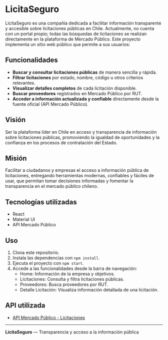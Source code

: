 # LicitaSeguro

LicitaSeguro es una compañía dedicada a facilitar información transparente y accesible sobre licitaciones públicas en Chile. Actualmente, no cuenta con un portal propio; todas las búsquedas de licitaciones se realizan directamente en la plataforma de Mercado Público. Este proyecto implementa un sitio web público que permite a sus usuarios:

## Funcionalidades

- **Buscar y consultar licitaciones públicas** de manera sencilla y rápida.
- **Filtrar licitaciones** por estado, nombre, código u otros criterios relevantes.
- **Visualizar detalles completos** de cada licitación disponible.
- **Buscar proveedores** registrados en Mercado Público por RUT.
- **Acceder a información actualizada y confiable** directamente desde la fuente oficial (API Mercado Público).

## Visión

Ser la plataforma líder en Chile en acceso y transparencia de información sobre licitaciones públicas, promoviendo la igualdad de oportunidades y la confianza en los procesos de contratación del Estado.

## Misión

Facilitar a ciudadanos y empresas el acceso a información pública de licitaciones, entregando herramientas modernas, confiables y fáciles de usar, que permitan tomar decisiones informadas y fomentar la transparencia en el mercado público chileno.

## Tecnologías utilizadas

- React
- Material UI
- API Mercado Público

## Uso

1. Clona este repositorio.
2. Instala las dependencias con `npm install`.
3. Ejecuta el proyecto con `npm start`.
4. Accede a las funcionalidades desde la barra de navegación:
   - Home: Información de la empresa y objetivos.
   - Licitaciones: Consulta y filtra licitaciones públicas.
   - Proveedores: Busca proveedores por RUT.
   - Detalle Licitación: Visualiza información detallada de una licitación.

## API utilizada

- [API Mercado Público - Licitaciones](https://api.mercadopublico.cl/documentos/Documentaci%C3%B3n%20API%20Mercado%20Publico%20-%20Licitaciones.pdf)

---

**LicitaSeguro** — Transparencia y acceso a la información pública
